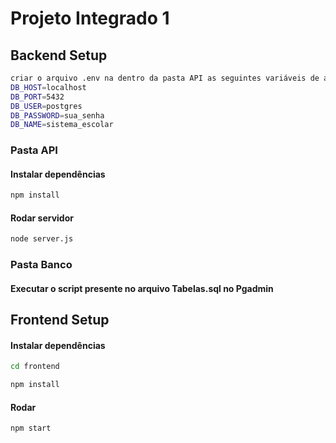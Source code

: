 # Projeto Integrado 1

## Backend Setup
```sh
criar o arquivo .env na dentro da pasta API as seguintes variáveis de ambiente
DB_HOST=localhost
DB_PORT=5432
DB_USER=postgres
DB_PASSWORD=sua_senha
DB_NAME=sistema_escolar
```
### Pasta API

#### Instalar dependências
```sh
npm install 
```
#### Rodar servidor
```sh
node server.js
```

### Pasta Banco

#### Executar o script presente no arquivo Tabelas.sql no Pgadmin


## Frontend Setup

#### Instalar dependências
```sh
cd frontend 
```

```sh
npm install
```

#### Rodar

```sh
npm start
```


